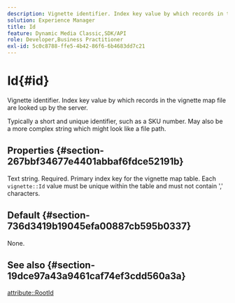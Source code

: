 ```yaml
---
description: Vignette identifier. Index key value by which records in the vignette map file are looked up by the server.
solution: Experience Manager
title: Id
feature: Dynamic Media Classic,SDK/API
role: Developer,Business Practitioner
exl-id: 5c0c8788-ffe5-4b42-86f6-6b4683dd7c21
---
```

# Id{#id}

Vignette identifier. Index key value by which records in the vignette map file are looked up by the server.

 Typically a short and unique identifier, such as a SKU number. May also be a more complex string which might look like a file path.

## Properties {#section-267bbf34677e4401abbaf6fdce52191b}

Text string. Required. Primary index key for the vignette map table. Each `vignette::Id` value must be unique within the table and must not contain ',' characters.

## Default {#section-736d3419b19045efa00887cb595b0337}

None.

## See also {#section-19dce97a43a9461caf74ef3cdd560a3a}

[attribute::RootId](../../../../../ir-api/material-cat/image-rendering-api-ref/c-ir-material-catalog/c-ir-attributes-reference/r-ir-rootid.md#reference-54b42b7125824be593378c1accb70d5a)

